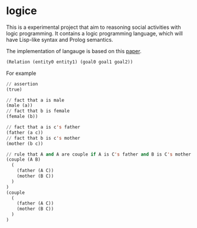 # logice

This is a experimental project that aim to reasoning social activities with logic programming. It contains a logic programming language, which will have Lisp-like syntax and Prolog semantics.

The implementation of langauge is based on this [paper](http://www.cse.unt.edu/~tarau/research/2017/eng.pdf).

```lisp
(Relation (entity0 entity1) (goal0 goal1 goal2))
```

For example

```lisp
// assertion
(true)

// fact that a is male
(male (a))
// fact that b is female
(female (b))

// fact that a is c's father
(father (a c))
// fact that b is c's mother
(mother (b c))

// rule that A and A are couple if A is C's father and B is C's mother
(couple (A B)
  (
    (father (A C))
    (mother (B C))
  )
)
(couple
  (
    (father (A C))
    (mother (B C))
  )
)
```
